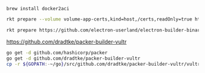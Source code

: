 `brew install docker2aci`

```bash
rkt prepare --volume volume-app-certs,kind=host,/certs,readOnly=true https://github.com/electron-userland/electron-builder-binaries/releases/download/electron-build-server/electronuserland-build-server-latest.aci
```

```bash
rkt prepare https://github.com/electron-userland/electron-builder-binaries/releases/download/electron-build-server/electronuserland-build-server-latest.aci
```


https://github.com/dradtke/packer-builder-vultr
```bash
go get -d github.com/hashicorp/packer
go get -d github.com/dradtke/packer-builder-vultr
cp -r ${GOPATH:-~/go}/src/github.com/dradtke/packer-builder-vultr/vultr ${GOPATH:-~/go}/src/github.com/hashicorp/packer/builder/
```